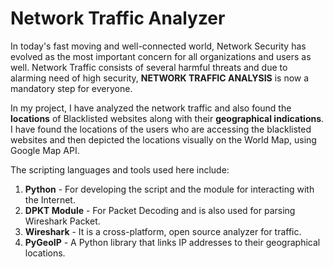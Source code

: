 # Network Traffic Analyzer

In today's fast moving and well-connected world, Network Security has evolved as the most important concern for all organizations and users as well. Network Traffic consists of several harmful threats and due to alarming need of high security, **NETWORK TRAFFIC ANALYSIS** is now a mandatory step for everyone.

In my project, I have analyzed the network traffic and also found the **locations** of Blacklisted websites along with their **geographical indications**. I have found the locations of the users who are accessing the blacklisted websites and then depicted the locations visually on the World Map, using Google Map API.

The scripting languages and tools used here include:

1. **Python** - For developing the script and the module for interacting with the Internet.
2. **DPKT Module** - For Packet Decoding and is also used for parsing Wireshark Packet.
3. **Wireshark** - It is a cross-platform, open source analyzer for traffic.
4. **PyGeoIP** - A Python library that links IP addresses to their geographical locations.

